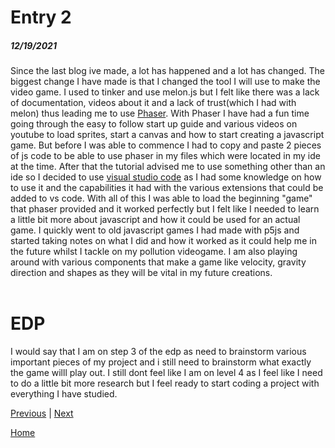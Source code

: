 # Entry 2
##### 12/19/2021

Since the last blog ive made, a lot has happened and a lot has changed. The biggest change I have made is that I changed the tool I will use to make the video game. I used to tinker and use melon.js but I felt like there was a lack of documentation, videos about it and a lack of trust(which I had with melon) thus leading me to use [Phaser](https://phaser.io/learn). With Phaser I have had a fun time going through the easy to follow start up guide and various videos on youtube to load sprites, start a canvas and how to start creating a javascript game. But before I was able to commence I had to copy and paste 2 pieces of js code to be able to use phaser in my files which were located in my ide at the time. After that the tutorial advised me to use something other than an ide so I decided to use [visual studio code](https://code.visualstudio.com/docs/?dv=win) as I had some knowledge on how to use it and the capabilities it had with the various extensions that could be added to vs code. With all of this I was able to load the beginning "game" that phaser provided and it worked perfectly but I felt like I needed to learn a little bit more about javascript and how it could be used for an actual game. I quickly went to old javascript games I had made with p5js and started taking notes on what I did and how it worked as it could help me in the future whilst I tackle on my pollution videogame. I am also playing around with various components that make a game like velocity, gravity  direction and shapes as they will be vital in my future creations.
<br>
<br>
# EDP
I would say that I am on step 3 of the edp as  need to brainstorm various important pieces of my project and i still need to brainstorm what exactly the game willl play out. I still dont feel like I am on level 4 as I feel like I need to do a little bit more research but I feel ready to start coding a project with everything I have studied. 

[Previous](entry01.md) | [Next](entry03.md)

[Home](../README.md)
